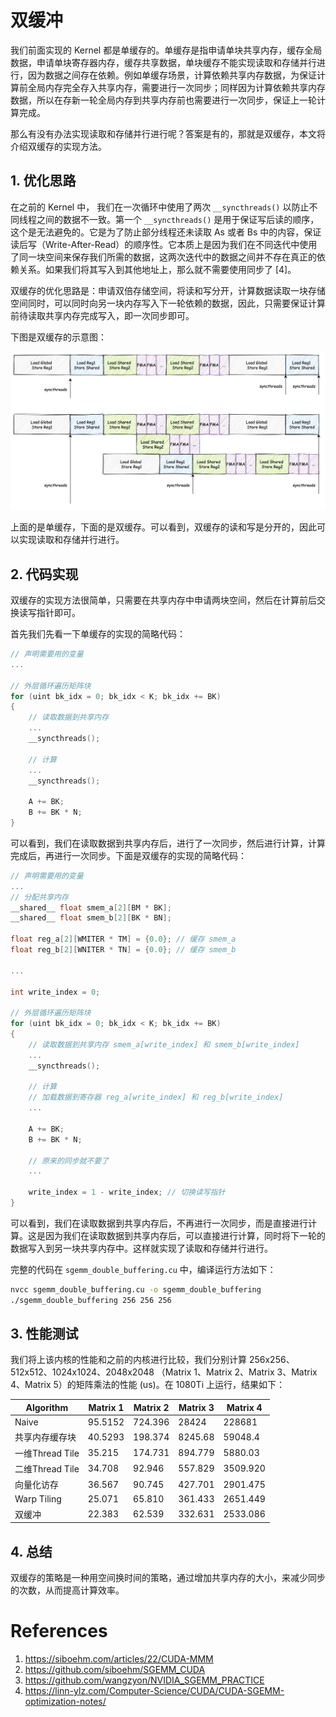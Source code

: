 # 双缓冲

我们前面实现的 Kernel 都是单缓存的。单缓存是指申请单块共享内存，缓存全局数据，申请单块寄存器内存，缓存共享数据，单块缓存不能实现读取和存储并行进行，因为数据之间存在依赖。例如单缓存场景，计算依赖共享内存数据，为保证计算前全局内存完全存入共享内存，需要进行一次同步；同样因为计算依赖共享内存数据，所以在存新一轮全局内存到共享内存前也需要进行一次同步，保证上一轮计算完成。

那么有没有办法实现读取和存储并行进行呢？答案是有的，那就是双缓存，本文将介绍双缓存的实现方法。

## 1. 优化思路

在之前的 Kernel 中， 我们在一次循环中使用了两次 `__syncthreads()` 以防止不同线程之间的数据不一致。第一个 `__syncthreads()` 是用于保证写后读的顺序，这个是无法避免的。它是为了防止部分线程还未读取 As 或者 Bs 中的内容，保证读后写（Write-After-Read）的顺序性。它本质上是因为我们在不同迭代中使用了同一块空间来保存我们所需的数据，这两次迭代中的数据之间并不存在真正的依赖关系。如果我们将其写入到其他地址上，那么就不需要使用同步了 [4]。

双缓存的优化思路是：申请双倍存储空间，将读和写分开，计算数据读取一块存储空间同时，可以同时向另一块内存写入下一轮依赖的数据，因此，只需要保证计算前待读取共享内存完成写入，即一次同步即可。

下图是双缓存的示意图：

![picture1](./images/double_buffer.jpg)

上面的是单缓存，下面的是双缓存。可以看到，双缓存的读和写是分开的，因此可以实现读取和存储并行进行。

## 2. 代码实现

双缓存的实现方法很简单，只需要在共享内存中申请两块空间，然后在计算前后交换读写指针即可。

首先我们先看一下单缓存的实现的简略代码：

```cpp
// 声明需要用的变量
...

// 外层循环遍历矩阵块
for (uint bk_idx = 0; bk_idx < K; bk_idx += BK)
{
    // 读取数据到共享内存
    ...
    __syncthreads();

    // 计算
    ...
    __syncthreads();

    A += BK;
    B += BK * N;
}
```

可以看到，我们在读取数据到共享内存后，进行了一次同步，然后进行计算，计算完成后，再进行一次同步。下面是双缓存的实现的简略代码：

```cpp
// 声明需要用的变量
...
// 分配共享内存
__shared__ float smem_a[2][BM * BK];
__shared__ float smem_b[2][BK * BN];

float reg_a[2][WMITER * TM] = {0.0}; // 缓存 smem_a
float reg_b[2][WNITER * TN] = {0.0}; // 缓存 smem_b

...

int write_index = 0;

// 外层循环遍历矩阵块
for (uint bk_idx = 0; bk_idx < K; bk_idx += BK)
{
    // 读取数据到共享内存 smem_a[write_index] 和 smem_b[write_index]
    ...
    __syncthreads();

    // 计算
    // 加载数据到寄存器 reg_a[write_index] 和 reg_b[write_index]
    ...

    A += BK;
    B += BK * N;

    // 原来的同步就不要了
    ...

    write_index = 1 - write_index; // 切换读写指针
}
```

可以看到，我们在读取数据到共享内存后，不再进行一次同步，而是直接进行计算。这是因为我们在读取数据到共享内存后，可以直接进行计算，同时将下一轮的数据写入到另一块共享内存中。这样就实现了读取和存储并行进行。

完整的代码在 `sgemm_double_buffering.cu` 中，编译运行方法如下：

```bash
nvcc sgemm_double_buffering.cu -o sgemm_double_buffering
./sgemm_double_buffering 256 256 256
```

## 3. 性能测试

我们将上该内核的性能和之前的内核进行比较，我们分别计算 256x256、512x512、1024x1024、2048x2048 （Matrix 1、Matrix 2、Matrix 3、Matrix 4、Matrix 5）的矩阵乘法的性能 (us)。在 1080Ti 上运行，结果如下：


| Algorithm | Matrix 1 | Matrix 2 | Matrix 3 | Matrix 4 |
| --------- | -------- | -------- | -------- | -------- |
| Naive     | 95.5152  | 724.396  | 28424    | 228681   |
| 共享内存缓存块    | 40.5293  | 198.374  | 8245.68  | 59048.4  |
| 一维Thread Tile     | 35.215  | 174.731  | 894.779  | 5880.03  |
| 二维Thread Tile     | 34.708  | 92.946  | 557.829  | 3509.920  |
| 向量化访存     | 36.567  | 90.745  | 427.701  | 2901.475  |
| Warp Tiling     | 25.071  | 65.810  | 361.433  | 2651.449  |
| 双缓冲     | 22.383  | 62.539  | 332.631  | 2533.086  |

## 4. 总结

双缓存的策略是一种用空间换时间的策略，通过增加共享内存的大小，来减少同步的次数，从而提高计算效率。


# References

1. https://siboehm.com/articles/22/CUDA-MMM
2. https://github.com/siboehm/SGEMM_CUDA
3. https://github.com/wangzyon/NVIDIA_SGEMM_PRACTICE
4. https://linn-ylz.com/Computer-Science/CUDA/CUDA-SGEMM-optimization-notes/